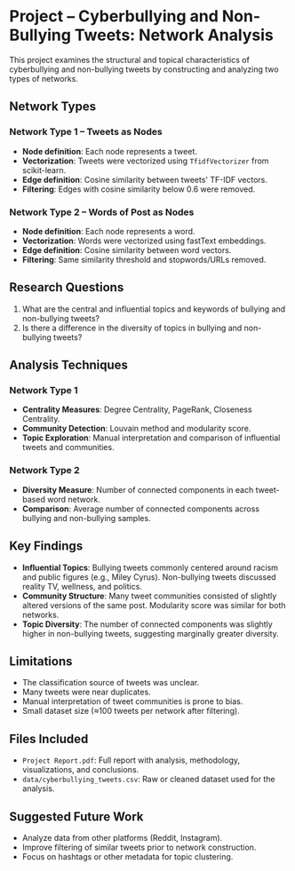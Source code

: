 # Project – Cyberbullying and Non-Bullying Tweets: Network Analysis

This project examines the structural and topical characteristics of cyberbullying and non-bullying tweets by constructing and analyzing two types of networks.

## Network Types

### Network Type 1 – Tweets as Nodes
- **Node definition**: Each node represents a tweet.
- **Vectorization**: Tweets were vectorized using `TfidfVectorizer` from scikit-learn.
- **Edge definition**: Cosine similarity between tweets' TF-IDF vectors.
- **Filtering**: Edges with cosine similarity below 0.6 were removed.

### Network Type 2 – Words of Post as Nodes
- **Node definition**: Each node represents a word.
- **Vectorization**: Words were vectorized using fastText embeddings.
- **Edge definition**: Cosine similarity between word vectors.
- **Filtering**: Same similarity threshold and stopwords/URLs removed.

## Research Questions

1. What are the central and influential topics and keywords of bullying and non-bullying tweets?
2. Is there a difference in the diversity of topics in bullying and non-bullying tweets?

## Analysis Techniques

### Network Type 1
- **Centrality Measures**: Degree Centrality, PageRank, Closeness Centrality.
- **Community Detection**: Louvain method and modularity score.
- **Topic Exploration**: Manual interpretation and comparison of influential tweets and communities.

### Network Type 2
- **Diversity Measure**: Number of connected components in each tweet-based word network.
- **Comparison**: Average number of connected components across bullying and non-bullying samples.

## Key Findings

- **Influential Topics**: Bullying tweets commonly centered around racism and public figures (e.g., Miley Cyrus). Non-bullying tweets discussed reality TV, wellness, and politics.
- **Community Structure**: Many tweet communities consisted of slightly altered versions of the same post. Modularity score was similar for both networks.
- **Topic Diversity**: The number of connected components was slightly higher in non-bullying tweets, suggesting marginally greater diversity.

## Limitations

- The classification source of tweets was unclear.
- Many tweets were near duplicates.
- Manual interpretation of tweet communities is prone to bias.
- Small dataset size (≈100 tweets per network after filtering).

## Files Included

- `Project Report.pdf`: Full report with analysis, methodology, visualizations, and conclusions.
- `data/cyberbullying_tweets.csv`: Raw or cleaned dataset used for the analysis.

## Suggested Future Work

- Analyze data from other platforms (Reddit, Instagram).
- Improve filtering of similar tweets prior to network construction.
- Focus on hashtags or other metadata for topic clustering.

